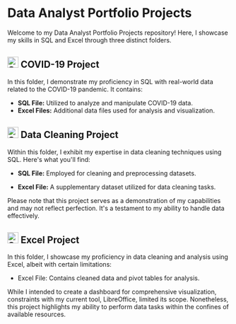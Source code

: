 # Data Analyst Portfolio Projects

Welcome to my Data Analyst Portfolio Projects repository! Here, I showcase my skills in SQL and Excel through three distinct folders.


## <img alt="Shows an illustrated folder." src="https://static-00.iconduck.com/assets.00/folders-app-github-folder-icon-2048x1898-tjbn8znz.png" width="25"></picture> COVID-19 Project <picture> 

In this folder, I demonstrate my proficiency in SQL with real-world data related to the COVID-19 pandemic. It contains:

- **SQL File:** Utilized to analyze and manipulate COVID-19 data.
- **Excel Files:** Additional data files used for analysis and visualization.


## <img alt="Shows an illustrated folder." src="https://static-00.iconduck.com/assets.00/folders-app-github-folder-icon-2048x1898-tjbn8znz.png" width="25"></picture> Data Cleaning Project

Within this folder, I exhibit my expertise in data cleaning techniques using SQL. Here's what you'll find:

- **SQL File:** Employed for cleaning and preprocessing datasets.

- **Excel File:** A supplementary dataset utilized for data cleaning tasks.

Please note that this project serves as a demonstration of my capabilities and may not reflect perfection. It's a testament to my ability to handle data effectively.


## <img alt="Shows an illustrated folder." src="https://static-00.iconduck.com/assets.00/folders-app-github-folder-icon-2048x1898-tjbn8znz.png" width="25"></picture> Excel Project

In this folder, I showcase my proficiency in data cleaning and analysis using Excel, albeit with certain limitations:

- Excel File: Contains cleaned data and pivot tables for analysis.

While I intended to create a dashboard for comprehensive visualization, constraints with my current tool, LibreOffice, limited its scope. Nonetheless, this project highlights my ability to perform data tasks within the confines of available resources.


